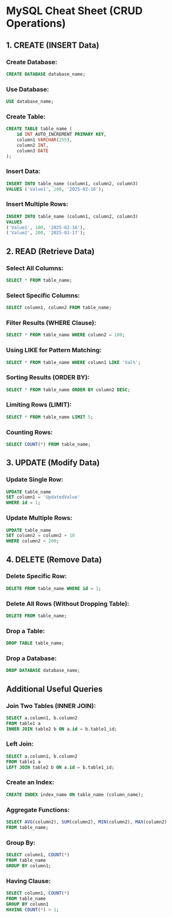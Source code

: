 # MySQL Cheat Sheet (CRUD Operations)

## 1. CREATE (INSERT Data)

### Create Database:
```sql
CREATE DATABASE database_name;
```

### Use Database:
```sql
USE database_name;
```

### Create Table:
```sql
CREATE TABLE table_name (
    id INT AUTO_INCREMENT PRIMARY KEY,
    column1 VARCHAR(255),
    column2 INT,
    column3 DATE
);
```

### Insert Data:
```sql
INSERT INTO table_name (column1, column2, column3)
VALUES ('Value1', 100, '2025-02-16');
```

### Insert Multiple Rows:
```sql
INSERT INTO table_name (column1, column2, column3)
VALUES
('Value1', 100, '2025-02-16'),
('Value2', 200, '2025-02-17');
```

## 2. READ (Retrieve Data)

### Select All Columns:
```sql
SELECT * FROM table_name;
```

### Select Specific Columns:
```sql
SELECT column1, column2 FROM table_name;
```

### Filter Results (WHERE Clause):
```sql
SELECT * FROM table_name WHERE column2 = 100;
```

### Using LIKE for Pattern Matching:
```sql
SELECT * FROM table_name WHERE column1 LIKE 'Val%';
```

### Sorting Results (ORDER BY):
```sql
SELECT * FROM table_name ORDER BY column2 DESC;
```

### Limiting Rows (LIMIT):
```sql
SELECT * FROM table_name LIMIT 5;
```

### Counting Rows:
```sql
SELECT COUNT(*) FROM table_name;
```

## 3. UPDATE (Modify Data)

### Update Single Row:
```sql
UPDATE table_name
SET column1 = 'UpdatedValue'
WHERE id = 1;
```

### Update Multiple Rows:
```sql
UPDATE table_name
SET column2 = column2 + 10
WHERE column2 < 200;
```

## 4. DELETE (Remove Data)

### Delete Specific Row:
```sql
DELETE FROM table_name WHERE id = 1;
```

### Delete All Rows (Without Dropping Table):
```sql
DELETE FROM table_name;
```

### Drop a Table:
```sql
DROP TABLE table_name;
```

### Drop a Database:
```sql
DROP DATABASE database_name;
```

## Additional Useful Queries

### Join Two Tables (INNER JOIN):
```sql
SELECT a.column1, b.column2
FROM table1 a
INNER JOIN table2 b ON a.id = b.table1_id;
```

### Left Join:
```sql
SELECT a.column1, b.column2
FROM table1 a
LEFT JOIN table2 b ON a.id = b.table1_id;
```

### Create an Index:
```sql
CREATE INDEX index_name ON table_name (column_name);
```

### Aggregate Functions:
```sql
SELECT AVG(column2), SUM(column2), MIN(column2), MAX(column2)
FROM table_name;
```

### Group By:
```sql
SELECT column1, COUNT(*)
FROM table_name
GROUP BY column1;
```

### Having Clause:
```sql
SELECT column1, COUNT(*)
FROM table_name
GROUP BY column1
HAVING COUNT(*) > 1;
```



